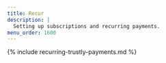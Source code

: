 ```yaml
---
title: Recur
description: |
  Setting up subscriptions and recurring payments.
menu_order: 1600
---
```


{% include recurring-trustly-payments.md %}
